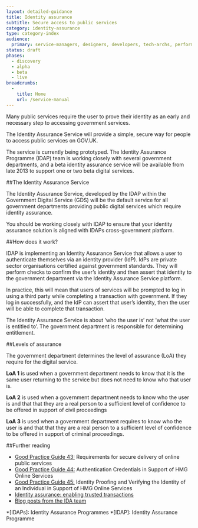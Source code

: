 ```yaml
---
layout: detailed-guidance
title: Identity assurance
subtitle: Secure access to public services
category: identity-assurance
type: category-index
audience:
  primary: service-managers, designers, developers, tech-archs, performance-analysts, user-researchers, content-designers, chief-technology-officers
status: draft
phases:
  - discovery
  - alpha
  - beta
  - live
breadcrumbs:
  -
    title: Home
    url: /service-manual
---
```


Many public services require the user to prove their identity as an early and necessary step to accessing government services.  

The Identity Assurance Service will provide a simple, secure way for people to access public services on GOV.UK.

The service is currently being prototyped. The Identity Assurance Programme (IDAP) team is working closely with several government departments, and a beta identity assurance service will be available from late 2013 to support one or two beta digital services.

##The Identity Assurance Service

The Identity Assurance Service, developed by the IDAP within the Government Digital Service (GDS) will be the default service for all government departments providing public digital services which require identity assurance.

You should be working closely with IDAP to ensure that your identity assurance solution is aligned with IDAPs cross-government platform.

##How does it work?

IDAP is implementing an Identity Assurance Service that allows a user to authenticate themselves via an identity provider (IdP). IdPs are private sector organisations certified against government standards. They will perform checks to confirm the user’s identity and then assert that identity to the government department via the Identity Assurance Service platform.

In practice, this will mean that users of services will be prompted to log in using a third party while completing a transaction with government. If they log in successfully, and the IdP can assert that user’s identity, then the user will be able to complete that transaction.

The Identity Assurance Service is about ‘who the user is’ not 'what the user is entitled to’. The government department is responsible for determining entitlement. 

##Levels of assurance

The government department determines the level of assurance (LoA) they require for the digital service.

**LoA 1** is used when a government department needs to know that it is the same user returning to the service but does not need to know who that user is.

**LoA 2** is used when a government department needs to know who the user is and that that they are a real person to a sufficient level of confidence to be offered in support of civil proceedings

**LoA 3** is used when a government department requires to know who the user is and that that they are a real person to a sufficient level of confidence to be offered in support of criminal proceedings.

##Further reading

* [Good Practice Guide 43:](https://www.gov.uk/government/publications/identity-assurance-enabling-trusted-transactions) Requirements for secure delivery of online public services
* [Good Practice Guide 44:](https://www.gov.uk/government/publications/identity-assurance-enabling-trusted-transactions) Authentication Credentials in Support of HMG Online Services 
* [Good Practice Guide 45:](https://www.gov.uk/government/publications/identity-assurance-enabling-trusted-transactions) Identity Proofing and Verifying the Identity of an Individual in Support of HMG Online Services
* [Identity assurance: enabling trusted transactions](https://www.gov.uk/government/publications/identity-assurance-enabling-trusted-transactions)
* [Blog posts from the IDA team](http://digital.cabinetoffice.gov.uk/?s=identity+assurance)

*[IDAPs]: Identity Assurance Programmes
*[IDAP]: Identity Assurance Programme
